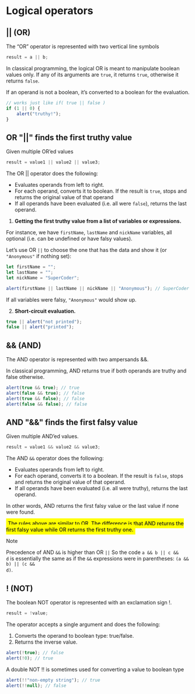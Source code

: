 # **Logical operators**

## **|| (OR)**

The “OR” operator is represented with two vertical line symbols

```javascript
result = a || b;
```

In classical programming, the logical OR is meant to manipulate boolean values only. If any of its arguments are <code>true</code>, it returns <code>true</code>, otherwise it returns <code>false</code>.

If an operand is not a boolean, it’s converted to a boolean for the evaluation.

```javascript
// works just like if( true || false )
if (1 || 0) {
	alert("truthy!");
}
```

## **OR "||" finds the first truthy value**

Given multiple OR’ed values

```javascript
result = value1 || value2 || value3;
```

The OR || operator does the following:

-   Evaluates operands from left to right.
-   For each operand, converts it to boolean. If the result is <code>true</code>, stops and returns the original value of that operand
-   If all operands have been evaluated (i.e. all were <code>false</code>), returns the last operand.

1. **Getting the first truthy value from a list of variables or expressions.**

For instance, we have <code>firstName</code>, <code>lastName</code> and <code>nickName</code> variables, all optional (i.e. can be undefined or have falsy values).

Let’s use OR <code>||</code> to choose the one that has the data and show it (or <code>"Anonymous"</code> if nothing set):

```javascript
let firstName = "";
let lastName = "";
let nickName = "SuperCoder";

alert(firstName || lastName || nickName || "Anonymous"); // SuperCoder
```

If all variables were falsy, <code>"Anonymous"</code> would show up.

2. **Short-circuit evaluation.**

```javascript
true || alert("not printed");
false || alert("printed");
```

## **&& (AND)**

The AND operator is represented with two ampersands &&.

In classical programming, AND returns true if both operands are truthy and false otherwise.

```javascript
alert(true && true); // true
alert(false && true); // false
alert(true && false); // false
alert(false && false); // false
```

## **AND "&&" finds the first falsy value**

Given multiple AND’ed values.

```javascript
result = value1 && value2 && value3;
```

The AND <code>&&</code> operator does the following:

-   Evaluates operands from left to right.
-   For each operand, converts it to a boolean. If the result is <code>false</code>, stops and returns the original value of that operand.
-   If all operands have been evaluated (i.e. all were truthy), returns the last operand.

In other words, AND returns the first falsy value or the last value if none were found.

<span style="background-color:yellow;padding:5px;font-weight:500">The rules above are similar to OR. The difference is that AND returns the first falsy value while OR returns the first truthy one.</span>

> [!NOTE]
>
> Precedence of AND <code>&&</code> is higher than OR <code>||</code>
> So the code <code>a && b || c && d</code> is essentially the same as if the <code>&&</code> expressions were in parentheses: <code>(a && b) || (c && d)</code>.

## **! (NOT)**

The boolean NOT operator is represented with an exclamation sign !.

```javascript
result = !value;
```

The operator accepts a single argument and does the following:

1. Converts the operand to boolean type: true/false.
2. Returns the inverse value.

```javascript
alert(!true); // false
alert(!0); // true
```

A double NOT !! is sometimes used for converting a value to boolean type

```javascript
alert(!!"non-empty string"); // true
alert(!!null); // false
```
